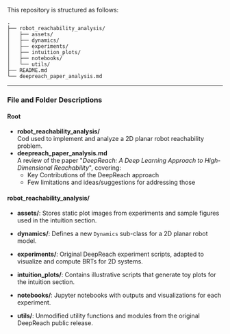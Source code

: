 This repository is structured as follows:

```
.
├── robot_reachability_analysis/
│   ├── assets/
│   ├── dynamics/
│   ├── experiments/
│   ├── intuition_plots/
│   ├── notebooks/
│   └── utils/
├── README.md
└── deepreach_paper_analysis.md
```

---

### File and Folder Descriptions

#### Root

- **robot_reachability_analysis/**  
  Cod used to implement and analyze a 2D planar robot reachability problem.
- **deepreach_paper_analysis.md**  
  A review of the paper "_DeepReach: A Deep Learning Approach to High-Dimensional Reachability_", covering:
  - Key Contributions of the DeepReach approach
  - Few limitations and ideas/suggestions for addressing those

#### robot_reachability_analysis/

- **assets/**: Stores static plot images from experiments and sample figures used in the intuition section.

- **dynamics/**: Defines a new `Dynamics` sub-class for a 2D planar robot model.

- **experiments/**: Original DeepReach experiment scripts, adapted to visualize and compute BRTs for 2D systems.

- **intuition_plots/**: Contains illustrative scripts that generate toy plots for the intuition section.

- **notebooks/**: Jupyter notebooks with outputs and visualizations for each experiment.

- **utils/**: Unmodified utility functions and modules from the original DeepReach public release.

